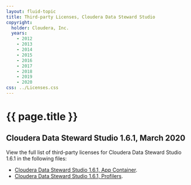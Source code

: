 ```yaml
---
layout: fluid-topic
title: Third-party Licenses, Cloudera Data Steward Studio
copyright:
  holder: Cloudera, Inc.
  years:
    - 2012
    - 2013
    - 2014
    - 2015
    - 2016
    - 2017
    - 2018
    - 2019
    - 2020
css: ../Licenses.css
---
```

# {{ page.title }}

## Cloudera Data Steward Studio 1.6.1, March 2020

View the full list of third-party licenses for Cloudera Data Steward Studio 1.6.1 in the following files:
* [Cloudera Data Steward Studio 1.6.1, App Container](/documentation/other/shared/licensefiles/DSS-app-container-1610.txt).
* [Cloudera Data Steward Studio 1.6.1, Profilers](/documentation/other/shared/licensefiles/DSS-profilers-1610.txt).
